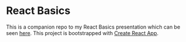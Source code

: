 # React Basics

This is a companion repo to my React Basics presentation which can be seen [here](https://docs.google.com/presentation/d/1xwwZ18WHw5oINXmU6PpcpbpBiXRVN2CiFw2VHdlnp94/edit#slide=id.g80e66206f5_0_245). This project is bootstrapped with [Create React App](https://github.com/facebook/create-react-app).

